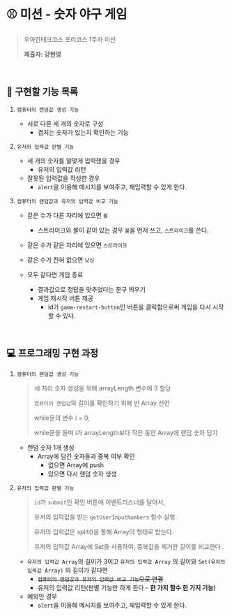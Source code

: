 # ⚾ 미션 - 숫자 야구 게임

> 우아한테크코스 프리코스 1주차 미션
>
> **제출자: 강현영**

<br>

## 🎯 구현할 기능 목록

1. `컴퓨터의 랜덤값 생성 기능`

   * 서로 다른 세 개의 숫자로 구성
     * 겹치는 숫자가 있는지 확인하는 기능

2. `유저의 입력값 판별 기능`

   * 세 개의 숫자를 알맞게 입력했을 경우
     * 유저의 입력값 리턴
   * 잘못된 입력값을 작성한 경우
     *  `alert`을 이용해 메시지를 보여주고, 재입력할 수 있게 한다.

3. `컴퓨터의 랜덤값과 유저의 입력값 비교 기능`

   * 같은 수가 다른 자리에 있으면 `볼`
     * 스트라이크와 볼이 같이 있는 경우 `볼`을 먼저 쓰고, `스트라이크`를 쓴다.
   * 같은 수가 같은 자리에 있으면 `스트라이크`
   * 같은 수가 전혀 없으면 `낫싱`

   * 모두 같다면 게임 종료
     * 결과값으로 정답을 맞추었다는 문구 띄우기
     * 게임 재시작 버튼 제공
       * id가 `game-restart-button`인 버튼을 클릭함으로써 게임을 다시 시작할 수 있다.

<br>

## 💻 프로그래밍 구현 과정

1. `컴퓨터의 랜덤값 생성 기능`

   > 세 자리 숫자 생성을 위해 arrayLength 변수에 3 할당
   >
   > `컴퓨터의 랜덤값`의 길이를 확인하기 위해 빈 Array 선언
   >
   > while문의 변수 i = 0;
   >
   > while문을 돌며 i가 arrayLength보다 작은 동안 Array에 랜덤 숫자 담기

   * 랜덤 숫자 1개 생성
     * Array에 담긴 숫자들과 중복 여부 확인
       * 없으면 Array에 push
       * 있으면 다시 랜덤 숫자 생성
   
2. `유저의 입력값 판별 기능`

   > `id`가 `submit`인 확인 버튼에 이벤트리스너를 달아서,
   >
   > 유저의 입력값을 받는 `getUserInputNumbers` 함수 실행.
   >
   > 유저의 입력값은 split()을 통해 Array의 형태로 받는다.
   >
   > 유저의 입력값 Array에 Set을 사용하여, 중복값을 제거한 길이를 비교한다.

   * `유저의 입력값 Array`의 길이가 3이고 `유저의 입력값 Array` 의 길이와  `Set(유저의 입력값 Array)`  의 길이가 같다면
     *  ~~`컴퓨터의 랜덤값과 유저의 입력값 비교 기능`으로 연결~~
     * 유저의 입력값 리턴(판별 기능만 하게 한다 - **한 가지 함수 한 가지 기능**)
   * 예외인 경우
     *  `alert`을 이용해 메시지를 보여주고, 재입력할 수 있게 한다.